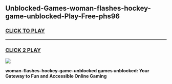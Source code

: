 
## Unblocked-Games-woman-flashes-hockey-game-unblocked-Play-Free-phs96
<h3>
<a href="https://premium76.site?title=woman-flashes-hockey-game-unblocked&ref=18A1">CLICK TO PLAY</a></h3>
<hr>

<h3>
<a href="https://premium76.site?title=woman-flashes-hockey-game-unblocked&ref=18A1">CLICK 2 PLAY</a>
  
</h3>

<a href="https://premium76.site?title=woman-flashes-hockey-game-unblocked&ref=18A1"><img src="https://clearcache.store/games.png"></a>


**woman-flashes-hockey-game-unblocked games unblocked: Your Gateway to Fun and Accessible Online Gaming**
